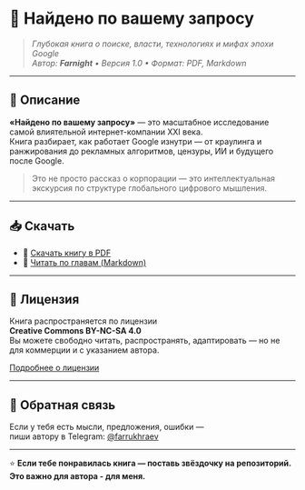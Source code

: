 # 📘 Найдено по вашему запросу

> _Глубокая книга о поиске, власти, технологиях и мифах эпохи Google_  
> _Автор: **Farnight** • Версия 1.0 • Формат: PDF, Markdown_

---

## 🧠 Описание

**«Найдено по вашему запросу»** — это масштабное исследование самой влиятельной интернет-компании XXI века.  
Книга разбирает, как работает Google изнутри — от краулинга и ранжирования до рекламных алгоритмов, цензуры, ИИ и будущего после Google.

> Это не просто рассказ о корпорации — это интеллектуальная экскурсия по структуре глобального цифрового мышления.

---

## 📥 Скачать

- 📄 [Скачать книгу в PDF](./book.pdf)  
- 📁 [Читать по главам (Markdown)](./book/)  

---

## 📜 Лицензия

Книга распространяется по лицензии  
**Creative Commons BY-NC-SA 4.0**  
Вы можете свободно читать, распространять, адаптировать — но не для коммерции и с указанием автора.

[Подробнее о лицензии](https://creativecommons.org/licenses/by-nc-sa/4.0/)

---

## 💬 Обратная связь

Если у тебя есть мысли, предложения, ошибки —  
пиши автору в Telegram: [@farrukhraev](https://t.me/farrukhraev)

---

⭐️ **Если тебе понравилась книга — поставь звёздочку на репозиторий. Это важно для автора - для меня.**
